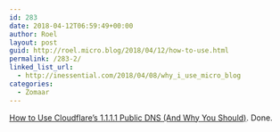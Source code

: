 ```yaml
---
id: 283
date: 2018-04-12T06:59:49+00:00
author: Roel
layout: post
guid: http://roel.micro.blog/2018/04/12/how-to-use.html
permalink: /283-2/
linked_list_url:
  - http://inessential.com/2018/04/08/why_i_use_micro_blog
categories:
  - Zomaar
---
```

[How to Use Cloudflare’s 1.1.1.1 Public DNS (And Why You Should)](https://www.intego.com/mac-security-blog/how-to-use-cloudflares-1-1-1-1-public-dns-and-why-you-should/). Done. 